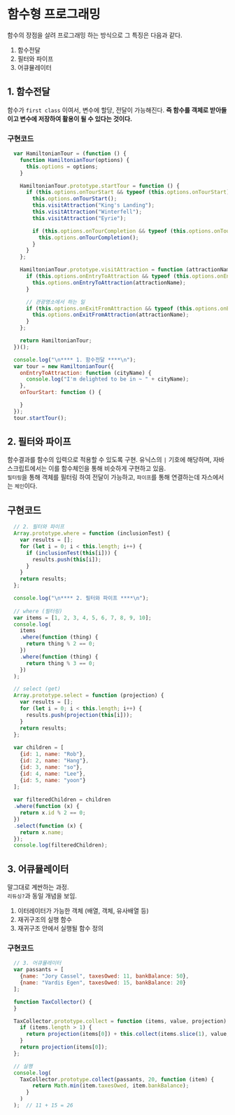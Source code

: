 # 함수형 프로그래밍
함수의 장점을 살려 프로그래밍 하는 방식으로 그 특징은 다음과 같다.

1. 함수전달
2. 필터와 파이프
3. 어큐뮬레이터



## 1. 함수전달
함수가 `first class` 이여서, 변수에 할당, 전달이 가능해진다.
**즉 함수를 객체로 받아들이고 변수에 저장하여 활용이 될 수 있다는 것이다.**


### 구현코드
```javascript
  var HamiltonianTour = (function () {
    function HamiltonianTour(options) {
      this.options = options;
    }

    HamiltonianTour.prototype.startTour = function () {
      if (this.options.onTourStart && typeof (this.options.onTourStart) === 'function') {
        this.options.onTourStart();
        this.visitAttraction("King's Landing");
        this.visitAttraction("Winterfell");
        this.visitAttraction("Eyrie");

        if (this.options.onTourCompletion && typeof (this.options.onTourCompletion) === 'function') {
          this.options.onTourCompletion();
        }
      }
    };

    HamiltonianTour.prototype.visitAttraction = function (attractionName) {
      if (this.options.onEntryToAttraction && typeof (this.options.onEntryToAttraction) === 'function') {
        this.options.onEntryToAttraction(attractionName);
      }

      // 관광명소에서 하는 일
      if (this.options.onExitFromAttraction && typeof (this.options.onExitFromAttraction) === 'function') {
        this.options.onExitFromAttraction(attractionName);
      }
    };

    return HamiltonianTour;
  })();

  console.log("\n**** 1. 함수전달 ****\n");
  var tour = new HamiltonianTour({
    onEntryToAttraction: function (cityName) {
      console.log("I'm delighted to be in ~ " + cityName);
    },
    onTourStart: function () {

    }
  });
  tour.startTour();
```

## 2. 필터와 파이프
함수결과를 함수의 입력으로 적용할 수 있도록 구현. 
유닉스의 `|` 기호에 해당하며, 자바스크립트에서는 이를 함수체인을 통해 비슷하게 구현하고 있음.   
`필터링`을 통해 객체를 필터링 하여 전달이 가능하고, `파이프`를 통해 연결하는데 자스에서는 `체인`이다.  

## 구현코드
```javascript 
  // 2. 필터와 파이프
  Array.prototype.where = function (inclusionTest) {
    var results = [];
    for (let i = 0; i < this.length; i++) {
      if (inclusionTest(this[i])) {
        results.push(this[i]);
      }
    }
    return results;
  };

  console.log("\n**** 2. 필터와 파이프 ****\n");
  
  // where (필터링)
  var items = [1, 2, 3, 4, 5, 6, 7, 8, 9, 10];
  console.log(
    items
    .where(function (thing) {
      return thing % 2 == 0;
    })
    .where(function (thing) {
      return thing % 3 == 0;
    })
  );

  // select (get)
  Array.prototype.select = function (projection) {
    var results = [];
    for (let i = 0; i < this.length; i++) {
      results.push(projection(this[i]));
    }
    return results;
  };
  
  var children = [
    {id: 1, name: "Rob"},
    {id: 2, name: "Hang"},
    {id: 3, name: "so"},
    {id: 4, name: "Lee"},
    {id: 5, name: "yoon"}
  ];
  
  var filteredChildren = children
  .where(function (x) {
    return x.id % 2 == 0;
  })
  .select(function (x) {
    return x.name;
  });
  console.log(filteredChildren);
```

## 3. 어큐뮬레이터
말그대로 계싼하는 과정.  
`리듀싱?`과 동일 개념을 보임.  

1. 이터레이터가 가능한 객체 (배열, 객체, 유사배열 등)
2. 재귀구조의 실행 함수
3. 재귀구조 안에서 실행될 함수 정의


### 구현코드
```javascript
  // 3. 어큐뮬레이터
  var passants = [
    {name: "Jory Cassel", taxesOwed: 11, bankBalance: 50},
    {name: "Vardis Egen", taxesOwed: 15, bankBalance: 20}
  ];

  function TaxCollector() {
  }

  TaxCollector.prototype.collect = function (items, value, projection) {
    if (items.length > 1) {
      return projection(items[0]) + this.collect(items.slice(1), value, projection);
    }
    return projection(items[0]);
  };

  // 실행
  console.log(
    TaxCollector.prototype.collect(passants, 20, function (item) {
        return Math.min(item.taxesOwed, item.bankBalance);
      }
    )
  );  // 11 + 15 = 26
```
